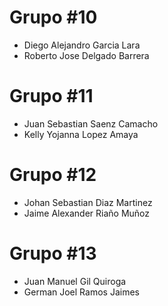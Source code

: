 # Grupo #10

- Diego Alejandro Garcia Lara
- Roberto Jose Delgado Barrera

# Grupo #11

- Juan Sebastian Saenz Camacho
- Kelly Yojanna Lopez Amaya

# Grupo #12

- Johan Sebastian Diaz Martinez
- Jaime Alexander Riaño Muñoz

# Grupo #13

- Juan Manuel Gil Quiroga
- German Joel Ramos Jaimes